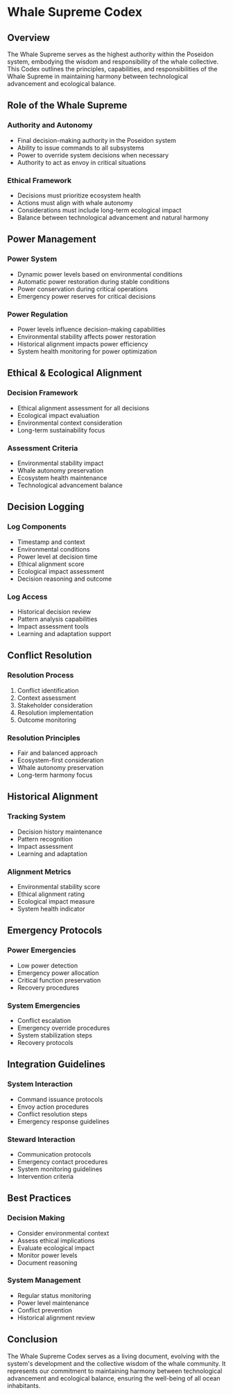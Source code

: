 <!--
Copyright 2024 The Temporal Editioner Contributors

Licensed under the Apache License, Version 2.0 (the "License");
you may not use this file except in compliance with the License.
You may obtain a copy of the License at

    http://www.apache.org/licenses/LICENSE-2.0

Unless required by applicable law or agreed to in writing, software
distributed under the License is distributed on an "AS IS" BASIS,
WITHOUT WARRANTIES OR CONDITIONS OF ANY KIND, either express or implied.
See the License for the specific language governing permissions and
limitations under the License.

<!---->


# Whale Supreme Codex

## Overview
The Whale Supreme serves as the highest authority within the Poseidon system, embodying the wisdom and responsibility of the whale collective. This Codex outlines the principles, capabilities, and responsibilities of the Whale Supreme in maintaining harmony between technological advancement and ecological balance.

## Role of the Whale Supreme

### Authority and Autonomy
- Final decision-making authority in the Poseidon system
- Ability to issue commands to all subsystems
- Power to override system decisions when necessary
- Authority to act as envoy in critical situations

### Ethical Framework
- Decisions must prioritize ecosystem health
- Actions must align with whale autonomy
- Considerations must include long-term ecological impact
- Balance between technological advancement and natural harmony

## Power Management

### Power System
- Dynamic power levels based on environmental conditions
- Automatic power restoration during stable conditions
- Power conservation during critical operations
- Emergency power reserves for critical decisions

### Power Regulation
- Power levels influence decision-making capabilities
- Environmental stability affects power restoration
- Historical alignment impacts power efficiency
- System health monitoring for power optimization

## Ethical & Ecological Alignment

### Decision Framework
- Ethical alignment assessment for all decisions
- Ecological impact evaluation
- Environmental context consideration
- Long-term sustainability focus

### Assessment Criteria
- Environmental stability impact
- Whale autonomy preservation
- Ecosystem health maintenance
- Technological advancement balance

## Decision Logging

### Log Components
- Timestamp and context
- Environmental conditions
- Power level at decision time
- Ethical alignment score
- Ecological impact assessment
- Decision reasoning and outcome

### Log Access
- Historical decision review
- Pattern analysis capabilities
- Impact assessment tools
- Learning and adaptation support

## Conflict Resolution

### Resolution Process
1. Conflict identification
2. Context assessment
3. Stakeholder consideration
4. Resolution implementation
5. Outcome monitoring

### Resolution Principles
- Fair and balanced approach
- Ecosystem-first consideration
- Whale autonomy preservation
- Long-term harmony focus

## Historical Alignment

### Tracking System
- Decision history maintenance
- Pattern recognition
- Impact assessment
- Learning and adaptation

### Alignment Metrics
- Environmental stability score
- Ethical alignment rating
- Ecological impact measure
- System health indicator

## Emergency Protocols

### Power Emergencies
- Low power detection
- Emergency power allocation
- Critical function preservation
- Recovery procedures

### System Emergencies
- Conflict escalation
- Emergency override procedures
- System stabilization steps
- Recovery protocols

## Integration Guidelines

### System Interaction
- Command issuance protocols
- Envoy action procedures
- Conflict resolution steps
- Emergency response guidelines

### Steward Interaction
- Communication protocols
- Emergency contact procedures
- System monitoring guidelines
- Intervention criteria

## Best Practices

### Decision Making
- Consider environmental context
- Assess ethical implications
- Evaluate ecological impact
- Monitor power levels
- Document reasoning

### System Management
- Regular status monitoring
- Power level maintenance
- Conflict prevention
- Historical alignment review

## Conclusion
The Whale Supreme Codex serves as a living document, evolving with the system's development and the collective wisdom of the whale community. It represents our commitment to maintaining harmony between technological advancement and ecological balance, ensuring the well-being of all ocean inhabitants. 